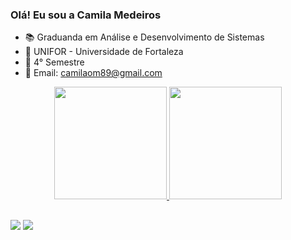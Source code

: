 ### Olá! Eu sou a Camila Medeiros

- 📚 Graduanda em Análise e Desenvolvimento de Sistemas
- 🏫 UNIFOR - Universidade de Fortaleza
- 📆 4° Semestre
- 📧 Email: camilaom89@gmail.com

<div align="center">
  <a href="https://github.com/PedroLMaia">
  <img height="180em" src="https://github-readme-stats.vercel.app/api?username=milaink&show_icons=true&theme=nightowl&include_all_commits=true&count_private=true"/>
  <img height="180em" src="https://github-readme-stats.vercel.app/api/top-langs/?username=milaink&layout=compact&langs_count=7&theme=nightowl"/>
</div>
   
 ##
  
<div>
  <a href="https://www.linkedin.com/in/milaink/" target="_blank"><img src="https://img.shields.io/badge/-LinkedIn-%230077B5?style=for-the-badge&logo=linkedin&logoColor=white" target="_blank"></a> 
<a href="https://www.instagram.com/milaink/" target="_blank"><img src="https://img.shields.io/badge/Instagram-E4405F?style=for-the-badge&logo=instagram&logoColor=white" target="_blank"></a> 
</div>
